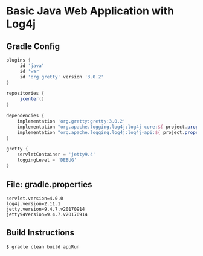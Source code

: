 Basic Java Web Application with Log4j
=====================================

## Gradle Config

```groovy
plugins {
     id 'java'
     id 'war'
     id 'org.gretty' version '3.0.2'
}

repositories {
     jcenter()
}

dependencies {
    implementation 'org.gretty:gretty:3.0.2'
    implementation "org.apache.logging.log4j:log4j-core:${ project.property('log4j.version') }"
    implementation "org.apache.logging.log4j:log4j-api:${ project.property('log4j.version') }"
}

gretty {
    servletContainer = 'jetty9.4'
    loggingLevel = 'DEBUG'
}
```

## File: gradle.properties

```
servlet.version=4.0.0
log4j.version=2.11.1
jetty.version=9.4.7.v20170914
jetty94Version=9.4.7.v20170914
```

## Build Instructions

```bash
$ gradle clean build appRun
```
